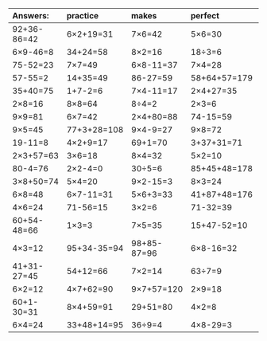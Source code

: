 | Answers: | practice | makes | perfect | ! |
| :--- | :--- | :--- | :--- | :--- |
| 92+36-86=42 | 6×2+19=31 | 7×6=42 | 5×6=30 | 85-69=16 | 
| 6×9-46=8 | 34+24=58 | 8×2=16 | 18÷3=6 | 8×9-62=10 | 
| 75-52=23 | 7×7=49 | 6×8-11=37 | 7×4=28 | 24+42=66 | 
| 57-55=2 | 14+35=49 | 86-27=59 | 58+64+57=179 | 61+23=84 | 
| 35+40=75 | 1+7-2=6 | 7×4-11=17 | 2×4+27=35 | 27÷3=9 | 
| 2×8=16 | 8×8=64 | 8÷4=2 | 2×3=6 | 8×5=40 | 
| 9×9=81 | 6×7=42 | 2×4+80=88 | 74-15=59 | 90+70+72=232 | 
| 9×5=45 | 77+3+28=108 | 9×4-9=27 | 9×8=72 | 6×9=54 | 
| 19-11=8 | 4×2+9=17 | 69+1=70 | 3+37+31=71 | 15+13=28 | 
| 2×3+57=63 | 3×6=18 | 8×4=32 | 5×2=10 | 6×9+1=55 | 
| 80-4=76 | 2×2-4=0 | 30÷5=6 | 85+45+48=178 | 50+48=98 | 
| 3×8+50=74 | 5×4=20 | 9×2-15=3 | 8×3=24 | 3×9=27 | 
| 6×8=48 | 6×7-11=31 | 5×6+3=33 | 41+87+48=176 | 4×4-16=0 | 
| 4×6=24 | 71-56=15 | 3×2=6 | 71-32=39 | 7×9=63 | 
| 60+54-48=66 | 1×3=3 | 7×5=35 | 15+47-52=10 | 20÷4=5 | 
| 4×3=12 | 95+34-35=94 | 98+85-87=96 | 6×8-16=32 | 8×9=72 | 
| 41+31-27=45 | 54+12=66 | 7×2=14 | 63÷7=9 | 14+31+38=83 | 
| 6×2=12 | 4×7+62=90 | 9×7+57=120 | 2×9=18 | 4+76=80 | 
| 60+1-30=31 | 8×4+59=91 | 29+51=80 | 4×2=8 | 9×4=36 | 
| 6×4=24 | 33+48+14=95 | 36÷9=4 | 4×8-29=3 | 4×1=4 | 
